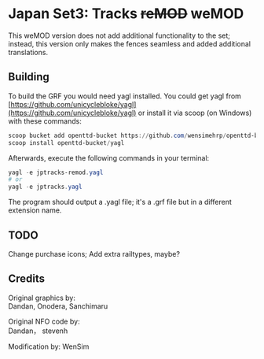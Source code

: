 # Japan Set3: Tracks ~~reMOD~~ weMOD

This weMOD version does not add additional functionality to the set; instead, this version only makes the fences seamless and added additional translations.

## Building

To build the GRF you would need yagl installed. You could get yagl from [https://github.com/unicyclebloke/yagl](https://github.com/unicyclebloke/yagl) or install it via scoop (on Windows) with these commands:

```powershell
scoop bucket add openttd-bucket https://github.com/wensimehrp/openttd-bucket
scoop install openttd-bucket/yagl
```

Afterwards, execute the following commands in your terminal:

```powershell
yagl -e jptracks-remod.yagl
# or
yagl -e jptracks.yagl
```

The program should output a .yagl file; it's a .grf file but in a different extension name.

## TODO

Change purchase icons;
Add extra railtypes, maybe?

## Credits

Original graphics by:\
Dandan, Onodera, Sanchimaru

Original NFO code by:\
Dandan， stevenh

Modification by:
WenSim
